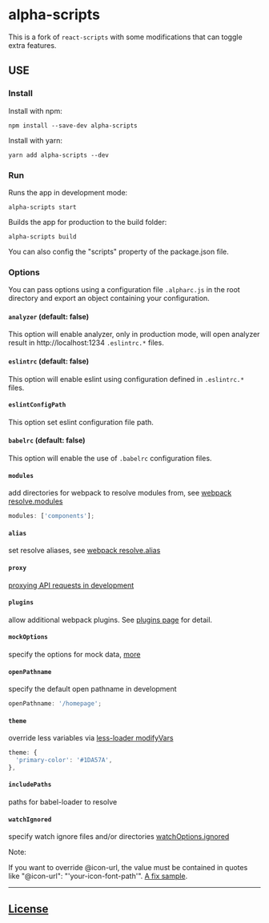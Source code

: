 # alpha-scripts

This is a fork of `react-scripts` with some modifications that can toggle extra features.

## USE

### Install

Install with npm:

```
npm install --save-dev alpha-scripts
```

Install with yarn:

```
yarn add alpha-scripts --dev
```

### Run

Runs the app in development mode:

```
alpha-scripts start
```

Builds the app for production to the build folder:

```
alpha-scripts build
```

You can also config the "scripts" property of the package.json file.

### Options

You can pass options using a configuration file `.alpharc.js` in the root directory and export an object containing your configuration.

#### `analyzer` (default: false)

This option will enable analyzer, only in production mode, will open analyzer result in http://localhost:1234 `.eslintrc.*` files.

#### `eslintrc` (default: false)

This option will enable eslint using configuration defined in `.eslintrc.*` files.

#### `eslintConfigPath`

This option set eslint configuration file path.

#### `babelrc` (default: false)

This option will enable the use of `.babelrc` configuration files.

#### `modules`

add directories for webpack to resolve modules from, see [webpack resolve.modules](https://webpack.js.org/configuration/resolve/#resolve-modules)

```js
modules: ['components'];
```

#### `alias`

set resolve aliases, see [webpack resolve.alias](https://webpack.js.org/configuration/resolve/#resolve-alias)

#### `proxy`

[proxying API requests in development](https://github.com/facebook/create-react-app/blob/master/packages/react-scripts/template/README.md#proxying-api-requests-in-development)

#### `plugins`

allow additional webpack plugins. See [plugins page](https://webpack.js.org/configuration/plugins) for detail.

#### `mockOptions`

specify the options for mock data, [more](https://github.com/h3ciot/alpha-utils#usage)

#### `openPathname`

specify the default open pathname in development

```js
openPathname: '/homepage';
```

#### `theme`

override less variables via [less-loader modifyVars](https://github.com/webpack-contrib/less-loader#less-options)

```js
theme: {
  'primary-color': '#1DA57A',
},
```

#### `includePaths`

paths for babel-loader to resolve

#### `watchIgnored`

specify watch ignore files and/or directories [watchOptions.ignored](https://webpack.js.org/configuration/watch/#watchoptions-ignored)

Note:

If you want to override @icon-url, the value must be contained in quotes like "@icon-url": "'your-icon-font-path'". [A fix sample](https://github.com/vision8tech/dvajs-user-dashboard/pull/2).

---

## [License](LICENSE)
